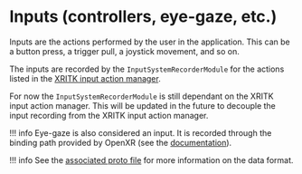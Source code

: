 # Inputs (controllers, eye-gaze, etc.)

Inputs are the actions performed by the user in the application. This can be a button press, a trigger pull, a joystick movement, and so on.

The inputs are recorded by the `InputSystemRecorderModule` for the actions listed in the [XRITK input action manager](https://docs.unity3d.com/Packages/com.unity.xr.interaction.toolkit@2.0/manual/input-action-manager.html).

For now the `InputSystemRecorderModule` is still dependant on the XRITK input action manager. This will be updated in the future to decouple the input recording from the XRITK input action manager.

!!! info
    Eye-gaze is also considered an input. It is recorded through the binding path provided by OpenXR (see the [documentation](https://docs.unity3d.com/Packages/com.unity.xr.openxr@1.0/manual/features/eyegazeinteraction.html)).


!!! info
    See the [associated proto file](../file-format/proto-files/unity/xritk/input_action.md) for more information on the data format.